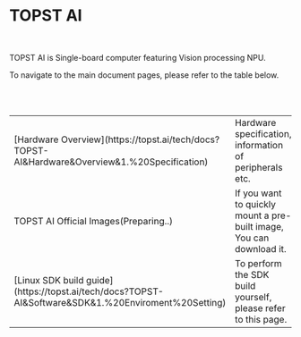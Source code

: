 # TOPST AI
<br/>

TOPST AI  is Single-board computer featuring Vision processing NPU.
<br/>

To navigate to the main document pages, please refer to the table below.
<br/>
<br/>

<br/>

<table>
  <tr>
    <td>
      [Hardware Overview](https://topst.ai/tech/docs?TOPST-AI&Hardware&Overview&1.%20Specification)
    </td>
    <td>
      Hardware specification, information of peripherals etc.
    </td>
  </tr>
  <tr>
    <td>
      TOPST AI Official Images(Preparing..)
    </td>
    <td>
      If you want to quickly mount a pre-built image, You can download it.
    </td>
  </tr>
  <tr>
    <td>
      [Linux SDK build guide](https://topst.ai/tech/docs?TOPST-AI&Software&SDK&1.%20Enviroment%20Setting)
    </td>
    <td>
      To perform the SDK build yourself, please refer to this page.
    </td>
  </tr>
</table>

